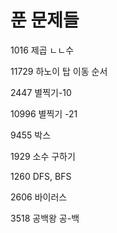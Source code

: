 # 푼 문제들

1016 제곱 ㄴㄴ수

11729 하노이 탑 이동 순서

2447  별찍기-10

10996 별찍기 -21

9455 박스

1929 소수 구하기

1260 DFS, BFS

2606 바이러스

3518 공백왕 공-백
